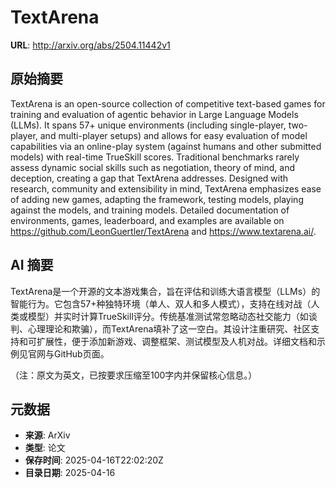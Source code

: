 # TextArena

**URL**: http://arxiv.org/abs/2504.11442v1

## 原始摘要

TextArena is an open-source collection of competitive text-based games for
training and evaluation of agentic behavior in Large Language Models (LLMs). It
spans 57+ unique environments (including single-player, two-player, and
multi-player setups) and allows for easy evaluation of model capabilities via
an online-play system (against humans and other submitted models) with
real-time TrueSkill scores. Traditional benchmarks rarely assess dynamic social
skills such as negotiation, theory of mind, and deception, creating a gap that
TextArena addresses. Designed with research, community and extensibility in
mind, TextArena emphasizes ease of adding new games, adapting the framework,
testing models, playing against the models, and training models. Detailed
documentation of environments, games, leaderboard, and examples are available
on https://github.com/LeonGuertler/TextArena and https://www.textarena.ai/.


## AI 摘要

TextArena是一个开源的文本游戏集合，旨在评估和训练大语言模型（LLMs）的智能行为。它包含57+种独特环境（单人、双人和多人模式），支持在线对战（人类或模型）并实时计算TrueSkill评分。传统基准测试常忽略动态社交能力（如谈判、心理理论和欺骗），而TextArena填补了这一空白。其设计注重研究、社区支持和可扩展性，便于添加新游戏、调整框架、测试模型及人机对战。详细文档和示例见官网与GitHub页面。  

（注：原文为英文，已按要求压缩至100字内并保留核心信息。）

## 元数据

- **来源**: ArXiv
- **类型**: 论文
- **保存时间**: 2025-04-16T22:02:20Z
- **目录日期**: 2025-04-16
